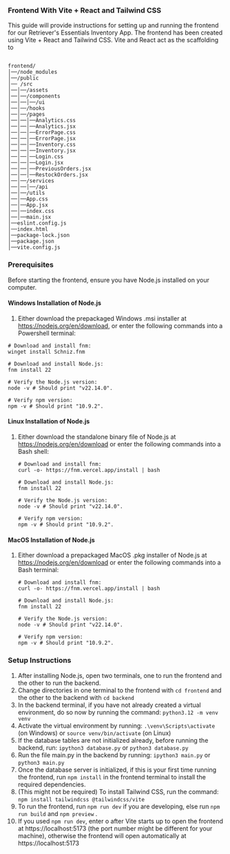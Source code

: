 ### Frontend With Vite + React and Tailwind CSS

This guide will provide instructions for setting up and running the frontend for our Retriever's Essentials Inventory App. The frontend has been created using Vite + React and Tailwind CSS. Vite and React act as the scaffolding to 

```

frontend/
│──/node_modules 
│──/public
│── /src
│──│──/assets
│──│──/components
│──│──│──/ui
│──│──/hooks
│──│──/pages
│──│──│──Analytics.css
│──│──│──Analytics.jsx
│──│──│──ErrorPage.css
│──│──│──ErrorPage.jsx
│──│──│──Inventory.css
│──│──│──Inventory.jsx
│──│──│──Login.css
│──│──│──Login.jsx
│──│──│──PreviousOrders.jsx
│──│──│──RestockOrders.jsx
│──│──/services
│──│──│──/api
│──│──/utils
│──│──App.css
│──│──App.jsx
│──│──index.css
│──│──main.jsx
│──eslint.config.js
│──index.html
│──package-lock.json
│──package.json
│──vite.config.js

```

### Prerequisites

Before starting the frontend, ensure you have Node.js installed on your computer.

#### Windows Installation of Node.js

1. Either download the prepackaged Windows .msi installer at https://nodejs.org/en/download, or enter the following commands into a Powershell terminal:

```
# Download and install fnm:
winget install Schniz.fnm

# Download and install Node.js:
fnm install 22

# Verify the Node.js version:
node -v # Should print "v22.14.0".

# Verify npm version:
npm -v # Should print "10.9.2".

```

#### Linux Installation of Node.js

1. Either download the standalone binary file of Node.js at https://nodejs.org/en/download or enter the following commands into a Bash shell:

   ```
   # Download and install fnm:
   curl -o- https://fnm.vercel.app/install | bash

   # Download and install Node.js:
   fnm install 22

   # Verify the Node.js version:
   node -v # Should print "v22.14.0".

   # Verify npm version:
   npm -v # Should print "10.9.2".

   ```

#### MacOS Installation of Node.js

1. Either download a prepackaged MacOS .pkg installer of Node.js at https://nodejs.org/en/download or enter the following commands into a Bash terminal:

   ```
   # Download and install fnm:
   curl -o- https://fnm.vercel.app/install | bash

   # Download and install Node.js:
   fnm install 22

   # Verify the Node.js version:
   node -v # Should print "v22.14.0".

   # Verify npm version:
   npm -v # Should print "10.9.2".

   ```

### Setup Instructions

1. After installing Node.js, open two terminals, one to run the frontend and the other to run the backend.
2. Change directories in one terminal to the frontend with `cd frontend` and the other to the backend with `cd backend`
3. In the backend terminal, if you have not already created a virtual environment, do so now by running the command: `python3.12 -m venv venv`
4. Activate the virtual environment by running: `.\venv\Scripts\activate` (on Windows) or `source venv/bin/activate` (on Linux)
5. If the database tables are not initialized already, before running the backend, run: `ipython3 database.py` or `python3 database.py`
6. Run the file main.py in the backend by running: `ipython3 main.py` or `python3 main.py`
7. Once the database server is initialized, if this is your first time running the frontend, run `npm install` in the frontend terminal to install the required dependencies.
8. (This might not be required) To install Tailwind CSS, run the command: `npm install tailwindcss @tailwindcss/vite`
9. To run the frontend, run `npm run dev` if you are developing, else run `npm run build` and `npm preview` .
10. If you used `npm run dev`, enter o after Vite starts up to open the frontend at https://localhost:5173 (the port number might be different for your machine), otherwise the frontend will open automatically at https://localhost:5173
